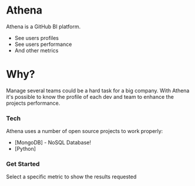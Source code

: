 # Athena

Athena is a GitHub BI platform.

  - See users profiles
  - See users performance
  - And other metrics

# Why?

Manage several teams could be a hard task for a big company. With Athena it's possible to know the profile of each 
dev and team to enhance the projects performance.   

### Tech

Athena uses a number of open source projects to work properly:

* [MongoDB] - NoSQL Database!
* [Python] 

### Get Started

Select a specific metric to show the results requested